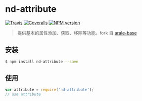 # nd-attribute

[![Travis](https://img.shields.io/travis/ndfront/nd-attribute.svg?style=flat-square)](https://github.com/ndfront/nd-attribute)
[![Coveralls](https://img.shields.io/coveralls/ndfront/nd-attribute.svg?style=flat-square)](https://github.com/ndfront/nd-attribute)
[![NPM version](https://img.shields.io/npm/v/nd-attribute.svg?style=flat-square)](https://npmjs.org/package/nd-attribute)

> 提供基本的属性添加、获取、移除等功能。fork 自 [arale-base](https://github.com/aralejs/base)

## 安装

```bash
$ npm install nd-attribute --save
```

## 使用

```js
var attribute = require('nd-attribute');
// use attribute
```
